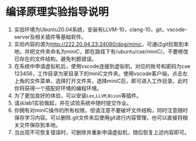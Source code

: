 # 编译原理实验指导说明

1. 实验环境为Ubuntu20.04系统，安装有LLVM-10，clang-10，git，vscode-server及相关插件等基础软件。
2. 实验内容的源为<http://222.20.94.23:24080/dog/minic>，可通过git拉取到本地，并把文件夹命名为miniC，即在路径下有/ubuntu/cse/miniC/。不要修改已存在的文件结构，避免判题错误。
3. 在系统中申请虚拟机后，使用vscode连接到虚拟机，对应的账号和密码为cse 123456，工作目录为家目录下的miniC文件夹。使用vscode客户端，点击左上角的文件菜单，选择打开文件夹，选择miniC后，即可进入工作目录。此时你将获得一个搭配好环境的编程环境。
4. 为了更加良好的体验，可以安装`Lex`,`LLVM`,`Bison`等插件。
5. 请从lab1实验做起，并在试验系统中随时提交作业。
6. 你拥有对miniC操作的所有权限，但请注意不要破坏文件结构，同时注意随时保存学习内容。可以删除.git文件夹后使用git进行内容管理，也可以直接将相关文件保存到本地。
7. 当出现不可恢复错误时，可删除并重新申请虚拟机，随后恢复上述内容即可。
